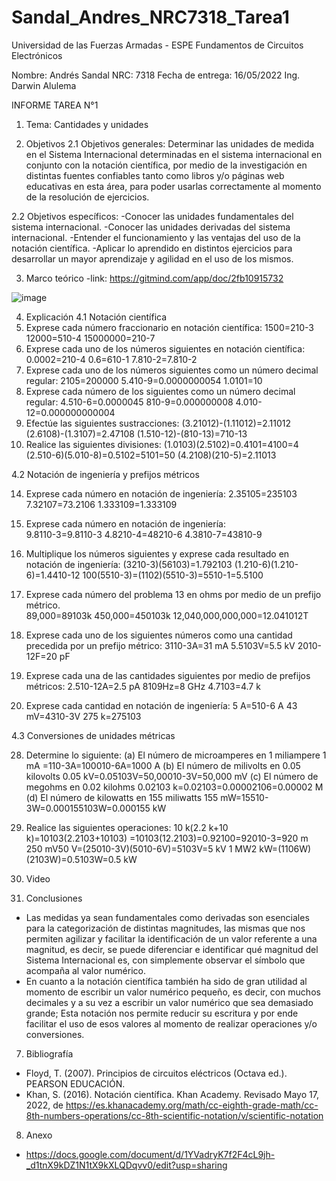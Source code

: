 # Sandal_Andres_NRC7318_Tarea1
Universidad de las Fuerzas Armadas - ESPE
Fundamentos de Circuitos Electrónicos

Nombre: Andrés Sandal
NRC: 7318
Fecha de entrega: 16/05/2022
Ing. Darwin Alulema


INFORME TAREA N°1

1. Tema: Cantidades y unidades

2. Objetivos
2.1 Objetivos generales:
Determinar las unidades de medida en el Sistema Internacional determinadas en el sistema internacional en conjunto con la notación científica, por medio de la investigación en distintas fuentes confiables tanto como libros y/o páginas web educativas en esta área, para poder usarlas correctamente al momento de la resolución de ejercicios.

2.2 Objetivos específicos:
-Conocer las unidades fundamentales del sistema internacional.
-Conocer las unidades derivadas del sistema internacional.
-Entender el funcionamiento y las ventajas del uso de la notación científica.
-Aplicar lo aprendido en distintos ejercicios para desarrollar un mayor aprendizaje y agilidad en el uso de los mismos. 

3. Marco teórico
-link: https://gitmind.com/app/doc/2fb10915732

![image](https://user-images.githubusercontent.com/105684550/168758503-c6cb6696-7760-4b7b-924e-107de6b4ef4a.png)


4. Explicación
4.1 Notación científica
2. Exprese cada número fraccionario en notación científica:
1500=210-3
12000=510-4
15000000=210-7
4. Exprese cada uno de los números siguientes en notación científica:
0.0002=210-4
0.6=610-1
7.810-2=7.810-2
6. Exprese cada uno de los números siguientes como un número decimal regular:
2105=200000
5.410-9=0.0000000054
1.0101=10
8. Exprese cada número de los siguientes como un número decimal regular:
4.510-6=0.0000045
810-9=0.000000008
4.010-12=0.000000000004
10. Efectúe las siguientes sustracciones:
(3.21012)-(1.11012)=2.11012
(2.6108)-(1.3107)=2.47108
(1.510-12)-(810-13)=710-13
12. Realice las siguientes divisiones:
(1.0103)(2.5102)=0.4101=4100=4
(2.510-6)(5.010-8)=0.5102=5101=50
(4.2108)(210-5)=2.11013

4.2 Notación de ingeniería y prefijos métricos

14. Exprese cada número en notación de ingeniería:
2.35105=235103
7.32107=73.2106
1.333109=1.333109
16. Exprese cada número en notación de ingeniería:  
9.8110-3=9.8110-3
4.8210-4=48210-6
4.3810-7=43810-9
18. Multiplique los números siguientes y exprese cada resultado en notación de ingeniería: 
(3210-3)(56103)=1.792103
(1.210-6)(1.210-6)=1.4410-12
100(5510-3)=(1102)(5510-3)=5510-1=5.5100

20. Exprese cada número del problema 13 en ohms por medio de un prefijo métrico.  
89,000=89103k
450,000=450103k
12,040,000,000,000=12.041012T
22. Exprese cada uno de los siguientes números como una cantidad precedida por un prefijo métrico: 
3110-3A=31 mA
5.5103V=5.5 kV
2010-12F=20 pF
24. Exprese cada una de las cantidades siguientes por medio de prefijos métricos: 
2.510-12A=2.5 pA
8109Hz=8 GHz
4.7103=4.7 k
26. Exprese cada cantidad en notación de ingeniería: 
5 A=510-6 A
43 mV=4310-3V
275 k=275103 

4.3 Conversiones de unidades métricas

28. Determine lo siguiente:
(a) El número de microamperes en 1 miliampere 
1 mA =110-3A=100010-6A=1000 A
(b) El número de milivolts en 0.05 kilovolts 
0.05 kV=0.05103V=50,00010-3V=50,000 mV
(c) El número de megohms en 0.02 kilohms 
0.02103 k=0.02103=0.00002106=0.00002 M
(d) El número de kilowatts en 155 miliwatts
155 mW=15510-3W=0.000155103W=0.000155 kW
30. Realice las siguientes operaciones: 
10 k(2.2 k+10 k)=10103(2.2103+10103)
=10103(12.2103)=0.92100=92010-3=920 m
250 mV50 V=(25010-3V)(5010-6V)=5103V=5 kV
1 MW2 kW=(1106W)(2103W)=0.5103W=0.5 kW

5. Video

6. Conclusiones

- Las medidas ya sean fundamentales como derivadas son esenciales para la categorización de distintas magnitudes, las mismas que nos permiten agilizar y facilitar la identificación de un valor referente a una magnitud, es decir, se puede diferenciar e identificar qué magnitud del Sistema Internacional es, con simplemente observar el símbolo que acompaña al valor numérico.
- En cuanto a la notación científica también ha sido de gran utilidad al momento de  escribir un valor numérico pequeño, es decir, con muchos decimales y a su vez a escribir un valor numérico que sea demasiado grande; Esta notación nos permite reducir su escritura y por ende facilitar el uso de esos valores al momento de realizar operaciones y/o conversiones.  

7. Bibliografía

- Floyd, T. (2007). Principios de circuitos eléctricos (Octava ed.). PEARSON EDUCACIÓN.
- Khan, S. (2016). Notación científica. Khan Academy. Revisado Mayo 17, 2022, de https://es.khanacademy.org/math/cc-eighth-grade-math/cc-8th-numbers-operations/cc-8th-scientific-notation/v/scientific-notation 

8. Anexo
- https://docs.google.com/document/d/1YVadryK7f2F4cL9jh-_d1tnX9kDZ1N1tX9kXLQDqvv0/edit?usp=sharing
